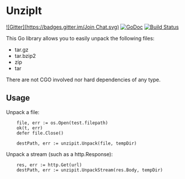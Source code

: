 # UnzipIt
[![Gitter](https://badges.gitter.im/Join Chat.svg)](https://gitter.im/c4milo/unzipit?utm_source=badge&utm_medium=badge&utm_campaign=pr-badge&utm_content=badge)
[![GoDoc](https://godoc.org/github.com/c4milo/unzipit?status.svg)](https://godoc.org/github.com/c4milo/unzipit)
[![Build Status](https://travis-ci.org/c4milo/unzipit.svg?branch=master)](https://travis-ci.org/c4milo/unzipit)

This Go library allows you to easily unpack the following files:

* tar.gz
* tar.bzip2
* zip 
* tar

There are not CGO involved nor hard dependencies of any type.

## Usage
Unpack a file:
```golang
    file, err := os.Open(test.filepath)
    ok(t, err)
    defer file.Close()

    destPath, err := unzipit.Unpack(file, tempDir)
```

Unpack a stream (such as a http.Response):
```golang
    res, err := http.Get(url)
    destPath, err := unzipit.UnpackStream(res.Body, tempDir)
```

